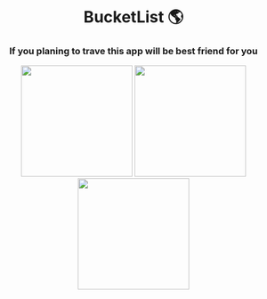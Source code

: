<h1 align="center">BucketList 🌎</h1>
<h3 align="center">If you planing to trave this app will be best friend for you</h3>

<p align="center">
  <img src="https://user-images.githubusercontent.com/98255061/223853247-0360853b-ed95-4089-bff7-570d210301bb.png" width="200" />
  <img src="https://user-images.githubusercontent.com/98255061/223853248-658f27ac-74ef-448f-9a8a-612d4e65f002.png" width="200" />
  <img src="https://user-images.githubusercontent.com/98255061/223853250-4dd7dce7-2453-447c-b560-aa9aba4fa589.png" width="200" />
  </p>

